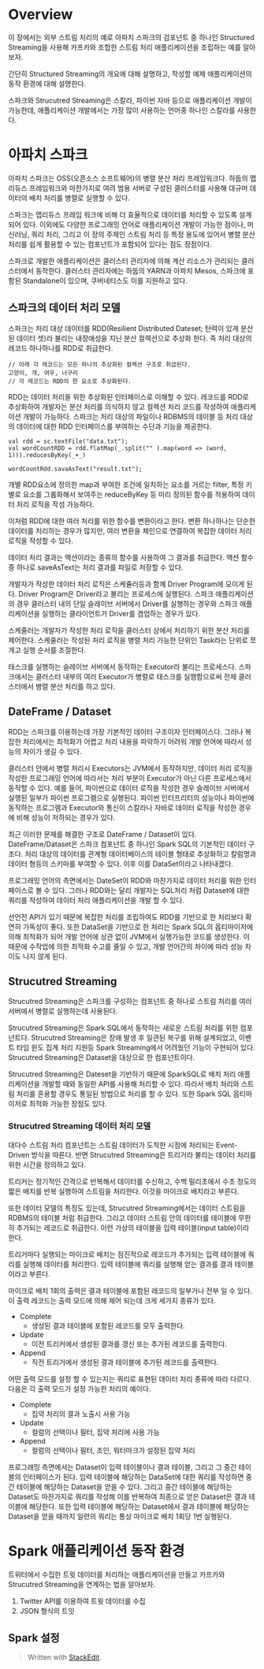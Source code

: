 # Overview 

이 장에서는 외부 스트림 처리의 예로 아파치 스파크의 검포넌트 중 하나인 Structured Streaming을 사용해 카프카와 조합한 스트림 처리 애플리케이션을 조립하는 예를 알아보자. 

간단히 Structured Streaming의 개요에 대해 설명하고, 작성할 예제 애플리케이션의 동작 환경에 대해 설명한다. 

스파크와 Strucutred Streaming은 스칼라, 파이썬 자바 등으로 애플리케이션 개발이 가능한데, 애플리케이션 개발에서는 가장 많이 사용하는 언어중 하나인 스칼라를 사용한다. 

# 아파치 스파크

아파치 스파크는 OSS(오픈소스 소프트웨어)의 병렬 분산 처리 프레임워크다. 하둡의 맵리듀스 프레임워크와 마찬가지로 여려 범용 서버로 구성된 클러스터를 사용해 대규머 데이터의 배치 처리를 병렬로 실행할 수 있다. 

스파크는 맵리듀스 프레임 워크에 비해 더 효율적으로 데이터를 처리할 수 있도록 설계되어 있다. 이외에도 다양한 프로그래밍 언어로 애플리케이션 개발이 가능한 점이나, 머신러닝, 쿼리 처리, 그리고 이 장의 주제인 스트림 처리 등 특정 용도에 있어서 병렬 분산 처리를 쉽게 활용할 수 있는 컴포넌트가 포함되어 있다는 점도 장점이다. 

스파크로 개발한 애플리케이션은 클러스터 관리자에 의해 계산 리소스가 관리되는 클러스터에서 동작한다. 클러스터 관리자에는 하둡의 YARN과 아파치 Mesos, 스파크에 포함된 Standalone이 있으며, 쿠버네티스도 이를 지원하고 있다. 

## 스파크의 데이터 처리 모델

스파크는 처리 대상 데이터를 RDD(Resilient Distributed Dateset; 탄력이 있게 분산된 데이터 셋)라 불리는 내장애성을 지닌 분산 컬렉션으로 추상화 한다. 즉 처리 대상의 레코드 하나하나를 RDD로 취급한다. 

```
// 아래 각 레코드는 모든 하나의 추상화된 컬렉션 구조로 취급된다.
고양이, 개, 여우, 너구리
// 각 레코드는 RDD의 한 요소로 추상화된다.
```

RDD는 데이터 처리을 위한 추상화된 인터페이스로 이해할 수 있다. 레코드를 RDD로 추상화하여 개발자는 분산 처리를 의식하지 않고 컬렉션 처리 코드를 작성하여 애플리케이션 개발이 가능하다. 스파크는 처리 대상의 파일이나 RDBMS의 데이블 등 처리 대상의 데이터에 대한 RDD 인터페이스를 부여하는 수단과 기능을 제공한다. 

```
val rdd = sc.textFile("data.txt");
val wordCountRDD = rdd.flatMap(_.split("" ).map(word => (word, 1))).reducesByKey(_+_)

wordCountRdd.savaAsText("result.txt");
```

개별 RDD요소에 정의한 map과 부여한 조건에 일치하는 요소를 거르는 filter, 특정 키별로 요소를 그룹화해서 보여주는 reduceByKey 등 미리 정의된 함수를 적용하여 데이터 처리 로직을 작성 가능하다. 

이처럼 RDD에 대한 여러 처리를 위한 함수를 변환이라고 한다. 변환 하나하나는 단순한 데이터를 처리하는 경우가 많지만, 여러 변환을 체인으로 연결하여 복잡한 데이터 처리 로직을 작성할 수 있다. 

데이터 처리 결과는 액션이라는 종류의 함수를 사용하여 그 결과를 취급한다. 액션 함수 중 하나로 saveAsText는 처리 결과를 파일로 저장할 수 있다.

개발자가 작성한 데이터 처리 로직은 스케쥴러등과 함께 Driver Program에 모이게 된다. Driver Program은 Driver라고 불리는 프로세스에 실행된다. 스파크 애플리케이션의 경우 클러스터 내의 단일 슬레이브 서버에서 Driver를 실행하는 경우와 스파크 애플리케이션을 실행하는 클라이언트가 Driver를 겸업하는 경우가 있다. 

스케줄러는 개발자가 작성한 처리 로직을 클러스터 상에서 처리하기 위한 분산 처리를 제어한다. 스케줄러는 작성된 처리 로직을 병렬 처리 가능한 단위인 Task라는 단위로 쪼개고 실행 순서를 조절한다. 

태스크를 실행하는 슬레이브 서버에서 동작하는 Executor라 불리는 프로세스다. 스파크에서는 클러스터 내부의 여러 Executor가 병렬로 태스크를 실행함으로써 전체 클러스터에서 병렬 분산 처리를 하고 있다. 


## DateFrame / Dataset

RDD는 스파크를 이용하는데 가장 기본적인 데이터 구조이자 인터페이스다. 그러나 복잡한 처리에서는 최적화가 어렵고 처리 내용을 파악하기 어려워 개발 언어에 따라서 성능의 차이가 생길 수 있다. 

클러스터 안에서 병렬 처리시 Executors는 JVM에서 동작하지만, 데이터 처리 로직을 작성한 프로그래밍 언어에 따라서는 처리 부분이 Executor가 아닌 다른 프로세스에서 동작할 수 있다. 예를 들어, 파이썬으로 데이터 로직을 작성한 경우 슬레이브 서버에서 실행된 일부가 파이썬 프로그램으로 실행된다. 파이썬 인터프리터의 성능이나 파이썬에 동작하는 프로그램과 Executor와 통신이 스칼라나 자바로 데이터 로직을 작성한 경우에 비해 성능이 저하되는 경우가 있다. 

최근 이러한 문제를 해결한 구조로 DateFrame / Dataset이 있다. DateFrame/Dataset은 스파크 컴포넌트 중 하나인 Spark SQL의 기본적인 데이터 구조다. 처리 대상의 데이터를 관계형 데이터베이스의 테이블 형태로 추상화하고 칼럼명과 데이터 형등의 스키마를 부여할 수 있다. 이후 이를 DataSet이라고 나타내겠다. 

프로그래밍 언어의 측면에서는 DateSet이 RDD와 마찬가지로 데이터 처리를 위한 인터페이스로 볼 수 있다. 그러나 RDD와는 달리 개발자는 SQL처리 처럼 Dataset에 대한 쿼리를 작성하여 데이터 처리 애플리케이션을 개발 할 수 있다. 

선언전 API가 있기 때문에 복잡한 처리를 조립하여도 RDD를 기반으로 한 처리보다 확연히 가독성이 좋다. 또한 DataSet을 기반으로 한 처리는 Spark SQL의 옵티마이저에 의해 최적화가 되어 개발 언어에 상관 없이 JVM에서 실행가능한 코드를 생성한다. 이 때문에 수작업에 의한 최적화 수고를 줄일 수 있고, 개발 언어간의 차이에 따라 성능 차이도 나지 않게 된다. 

## Strucutred Streaming

Strucutred Streaming은 스파크를 구성하는 컴포넌트 중 하나로 스트림 처리를 여러 서버에서 병렬로 실행하는데 사용된다. 

Strucutred Streaming은 Spark SQL에서 동작하는 새로운 스트림 처리를 위한 컴포넌트다. Strucutred Streaming은 장애 발생 후 일관된 복구를 위해 설계되었고, 이벤트 타임 윈도 집계 처리 지원등 Spark Streaming에서 어려웠던 기능이 구현되어 있다. Strucutred Streaming은 Dataset을 대상으로 한 컴포넌트이다. 

Strucutred Streaming은 Dateset을 기반하기 때문에 SparkSQL로 배치 처리 애플리케이션을 개발할 때와 동일한 API를 사용해 처리할 수 있다. 따라서 배치 처리와 스트림 처리를 혼용할 경우도 통일된 방법으로 처리를 할 수 있다. 또한 Spark SQL 옵티마이저로 최적화 가능한 장점도 있다. 

### Strucutred Streaming 데이터 처리 모델

대다수 스트림 처리 컴포넌트는 스트림 데이터가 도착한 시점에 처리되는 Event-Driven 방식을 따른다. 반면 Strucutred Streaming은 트리거라 불리는 데이터 처리를 위한 시간을 정의하고 있다. 

트리커는 정기적인 간격으로 반복해서 데이터를 수신하고, 수백 밀리초에서 수초 정도의 짧은 배치를 반복 실행하여 스트림을 처리한다.  이것을 마이크로 배치라고 부른다.

또한 데이터 모델의 특징도 있는데, Strucutred Streaming에서는 데이터 스트림을 RDBMS의 테이블 처럼 취급한다. 그리고 데이터 스트림 안의 데이터를 테이블에 무한히 추가되는 레코드로 취급한다. 이런 가상의 테이블을 입력 테이블(input table)이라 한다.

트리거마다 실행되는 마이크로 배치는 점진적으로 레코드가 추가되는 입력 테이블에 쿼리를 실행해 데이터를 처리한다. 입력 테이블에 쿼리를 실행해 얻는 결과를 결과 테이블이라고 부른다. 

마이크로 배치 1회의 출력은 결과 테이블에 포함된 레코드의 일부거나 전부 일 수 있다. 이 출력 레코드는 출력 모드에 의해 제어 되는데 크게 세가지 종류가 있다. 

* Complete
	* 생성된 결과 테이블에 포함된 레코드를 모두 출력한다.
* Update
	* 이전 트리커에서 생성된 결과를 갱신 또는 추가된 레코드를 출력한다.
* Append
	* 직전 트리거에서 생성된 결과 테이블에 추가된 레코드를 출력한다.

어떤 출력 모드를 설정 할 수 있는지는 쿼리로 표현된 데이터 처리 종류에 따라 다르다. 다음은 각 출력 모드가 설정 가능한 처리의 예이다.

* Complete
	* 집약 처리의 결과 노출시 사용 가능
* Update
	* 컬럼의 선택이나 필터, 집약 처리에 사용 가능
* Append
	* 컬럼의 선택이나 필터, 조인, 워터마크가 설정된 집약 처리

프로그래밍 측면에서는 Dataset이 입력 테이블이나 결과 테이블, 그리고 그 중간 테이블의 인터페이스가 된다. 입력 테이블에 해당하는 DataSet에 대한 쿼리를 작성하면 중간 테이블에 해당하는 Dataset을 얻을 수 있다. 그리고 중간 테이블에 해당하는 Dataset도 마찬가지로 쿼리를 작성해 이를 반복하여 최종으로 얻은 Dataset은 결과 테이블에 해당한다. 또한 입력 테이블에 해당하는 Dataset에서 결과 테이블에 해당하는 Dataset을 얻을 때까지 일련의 쿼리는 통상 마이크로 배치 1회당 1번 실행된다. 

# Spark 애플리케이션 동작 환경

트위터에서 수집한 트윗 데이터를 처리하는 애플리케이션을 만들고 카프카와 Strucutred Streaming을 연계하는 법을 알아보자. 

1. Twitter API를 이용하여 트윗 데이터를 수집
2. JSON 형식의 트잇 


## Spark 설정




> Written with [StackEdit](https://stackedit.io/).
<!--stackedit_data:
eyJoaXN0b3J5IjpbNzE3NDY2Mzc1LC0xMTMzOTE2NTcyLC0xMz
k1ODkwNjc4LDgwOTA0ODE4NiwtMjExMjQxMTQ0NSwtMTYwMDgx
NzQ0NCwtNjUzMjg2MzM1LDIzNDExODM1NF19
-->